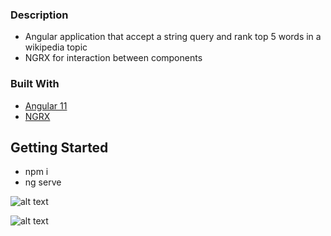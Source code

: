 ### Description

  * Angular application that accept a string query and rank top 5 words in a wikipedia topic
  * NGRX for interaction between components

### Built With

* [Angular 11](https://angular.io)
* [NGRX](https://ngrx.io)



<!-- GETTING STARTED -->
## Getting Started

* npm i
* ng serve

![alt text](https://i.postimg.cc/VkFDn0LF/frontback.png)

![alt text](https://i.postimg.cc/d0tnBQhc/front.png)
